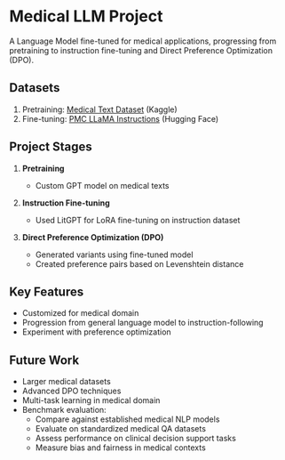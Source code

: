 # Medical LLM Project

A Language Model fine-tuned for medical applications, progressing from pretraining to instruction fine-tuning and Direct Preference Optimization (DPO).

## Datasets

1. Pretraining: [Medical Text Dataset](https://www.kaggle.com/datasets/chaitanyakck/medical-text) (Kaggle)
2. Fine-tuning: [PMC LLaMA Instructions](https://huggingface.co/datasets/axiong/pmc_llama_instructions) (Hugging Face)

## Project Stages

1. **Pretraining**
   - Custom GPT model on medical texts

2. **Instruction Fine-tuning**
   - Used LitGPT for LoRA fine-tuning on instruction dataset

3. **Direct Preference Optimization (DPO)**
   - Generated variants using fine-tuned model
   - Created preference pairs based on Levenshtein distance

## Key Features

- Customized for medical domain
- Progression from general language model to instruction-following
- Experiment with preference optimization

## Future Work

- Larger medical datasets
- Advanced DPO techniques
- Multi-task learning in medical domain
- Benchmark evaluation:
  - Compare against established medical NLP models
  - Evaluate on standardized medical QA datasets
  - Assess performance on clinical decision support tasks
  - Measure bias and fairness in medical contexts
